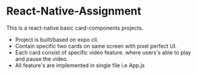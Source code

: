 # React-Native-Assignment

This is a react-native basic card-components projects. 
* Project is built/based on expo cli.
* Contain specific two cards on same screen with pixel perfect UI.
* Each card consist of specific video feature. where users's able to play and pause the video.
* All feature's are implemented in single file i.e App.js
